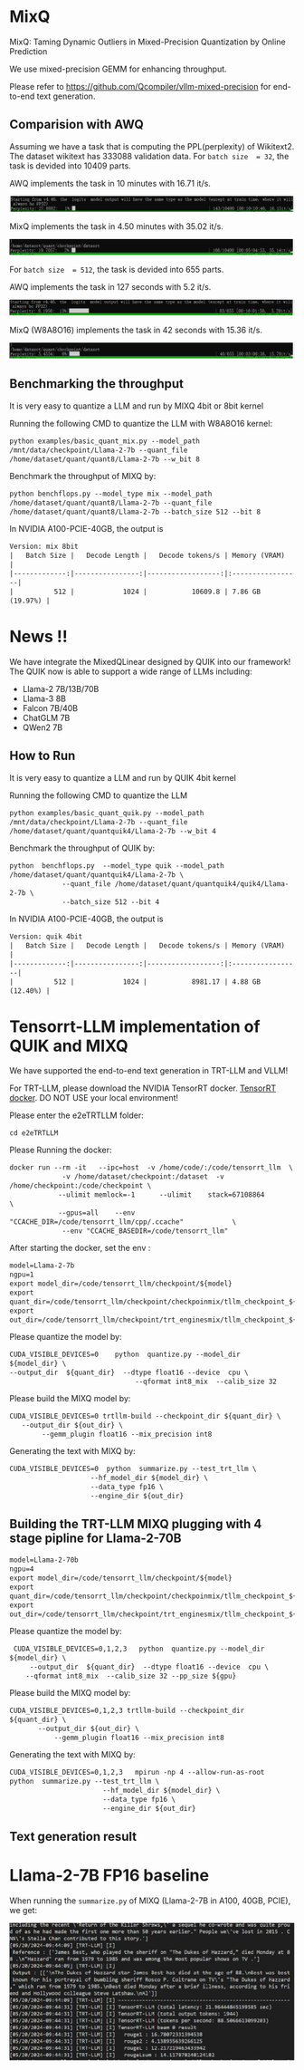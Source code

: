 # MixQ



MixQ: Taming Dynamic Outliers in Mixed-Precision Quantization by Online Prediction

We use  mixed-precision GEMM for enhancing throughput.

Please refer to https://github.com/Qcompiler/vllm-mixed-precision for end-to-end text generation.

## Comparision with AWQ

Assuming we have a task that is computing the PPL(perplexity) of Wikitext2. 
The dataset wikitext has 333088 validation data.
For ```batch size  = 32```, the task is devided into 10409 parts.

AWQ implements the task in 10 minutes with  16.71 it/s.

<img src="figures/awq32.gif">

MixQ   implements the task in 4.50 minutes with 35.02 it/s.

<img src="figures/mixq32.gif">

For ```batch size  = 512```, the task is devided into 655 parts.

AWQ implements the task in 127 seconds with  5.2 it/s.

<img src="figures/awq512.gif">

MixQ (W8A8O16) implements the task in 42 seconds with 15.36 it/s.

<img src="figures/mixq512.gif">

## Benchmarking the throughput



It is very easy to quantize a LLM and run by MIXQ 4bit or 8bit kernel

Running the following CMD to quantize the LLM with W8A8O16 kernel: 

```
python examples/basic_quant_mix.py --model_path /mnt/data/checkpoint/Llama-2-7b --quant_file /home/dataset/quant/quant8/Llama-2-7b --w_bit 8
```

Benchmark the throughput of MIXQ by:

```
python benchflops.py --model_type mix --model_path /home/dataset/quant/quant8/Llama-2-7b --quant_file /home/dataset/quant/quant8/Llama-2-7b --batch_size 512 --bit 8 
```

In  NVIDIA A100-PCIE-40GB, the output is

```
Version: mix 8bit 
|   Batch Size |   Decode Length |   Decode tokens/s | Memory (VRAM)    |
|-------------:|----------------:|------------------:|:-----------------|
|          512 |            1024 |           10609.8 | 7.86 GB (19.97%) |
```



# News !!

We have integrate the MixedQLinear  designed by QUIK into our framework! The QUIK now is able to support a wide range of LLMs including:


- Llama-2 7B/13B/70B
- Llama-3 8B
- Falcon 7B/40B
- ChatGLM 7B
- QWen2 7B


## How to Run

It is very easy to quantize a LLM and run by QUIK 4bit kernel

Running the following CMD to quantize the LLM 

```
python examples/basic_quant_quik.py --model_path /mnt/data/checkpoint/Llama-2-7b --quant_file /home/dataset/quant/quantquik4/Llama-2-7b --w_bit 4
```

Benchmark the throughput of QUIK by:

```
python  benchflops.py  --model_type quik --model_path   /home/dataset/quant/quantquik4/Llama-2-7b \
             --quant_file /home/dataset/quant/quantquik4/quik4/Llama-2-7b \
             --batch_size 512 --bit 4
```

In  NVIDIA A100-PCIE-40GB, the output is

```
Version: quik 4bit
|   Batch Size |   Decode Length |   Decode tokens/s | Memory (VRAM)    |
|-------------:|----------------:|------------------:|:-----------------|
|          512 |            1024 |           8981.17 | 4.88 GB (12.40%) |
```



# Tensorrt-LLM implementation of QUIK and MIXQ

We have supported the end-to-end text generation in TRT-LLM and VLLM!

For TRT-LLM, please download the NVIDIA TensorRT docker. [TensorRT docker](https://github.com/NVIDIA/TensorRT-LLM). DO NOT USE your local environment!

Please enter the e2eTRTLLM folder:

```
cd e2eTRTLLM
```


Please Running the docker:

```
docker run --rm -it   --ipc=host  -v /home/code/:/code/tensorrt_llm  \
             -v /home/dataset/checkpoint:/dataset  -v /home/checkpoint:/code/checkpoint \
            --ulimit memlock=-1      --ulimit    stack=67108864             \
            --gpus=all    --env "CCACHE_DIR=/code/tensorrt_llm/cpp/.ccache"            \
             --env "CCACHE_BASEDIR=/code/tensorrt_llm"        
```


After starting the docker, set the env :

```
model=Llama-2-7b
ngpu=1
export model_dir=/code/tensorrt_llm/checkpoint/${model}
export quant_dir=/code/tensorrt_llm/checkpoint/checkpoinmix/tllm_checkpoint_${ngpu}gpu_fp16${model}
export out_dir=/code/tensorrt_llm/checkpoint/trt_enginesmix/tllm_checkpoint_${ngpu}gpu_fp16${model}
```

Please quantize the model by:

```
CUDA_VISIBLE_DEVICES=0    python  quantize.py --model_dir  ${model_dir} \
--output_dir  ${quant_dir}  --dtype float16 --device  cpu \
                               --qformat int8_mix  --calib_size 32 
```

Please build the MIXQ model by:

```
CUDA_VISIBLE_DEVICES=0 trtllm-build --checkpoint_dir ${quant_dir} \
   --output_dir ${out_dir} \
        --gemm_plugin float16 --mix_precision int8 
```


Generating the text with MIXQ by:

```
CUDA_VISIBLE_DEVICES=0  python  summarize.py --test_trt_llm \
                    --hf_model_dir ${model_dir} \
                    --data_type fp16 \
                    --engine_dir ${out_dir}
```


## Building the TRT-LLM  MIXQ plugging  with 4 stage pipline  for Llama-2-70B



```
model=Llama-2-70b
ngpu=4
export model_dir=/code/tensorrt_llm/checkpoint/${model}
export quant_dir=/code/tensorrt_llm/checkpoint/checkpoinmix/tllm_checkpoint_${ngpu}gpu_fp16${model}
export out_dir=/code/tensorrt_llm/checkpoint/trt_enginesmix/tllm_checkpoint_${ngpu}gpu_fp16${model}
```

Please quantize the model by:

```
 CUDA_VISIBLE_DEVICES=0,1,2,3   python  quantize.py --model_dir  ${model_dir} \
     --output_dir  ${quant_dir}  --dtype float16 --device  cpu \
    --qformat int8_mix  --calib_size 32 --pp_size ${gpu}
```

Please build the MIXQ model by:

```
CUDA_VISIBLE_DEVICES=0,1,2,3 trtllm-build --checkpoint_dir ${quant_dir} \
       --output_dir ${out_dir} \
           --gemm_plugin float16 --mix_precision int8 
```


Generating the text with MIXQ by:

```
CUDA_VISIBLE_DEVICES=0,1,2,3   mpirun -np 4 --allow-run-as-root    python  summarize.py --test_trt_llm \
                       --hf_model_dir ${model_dir} \
                       --data_type fp16 \
                       --engine_dir ${out_dir}
```


## Text generation result

# Llama-2-7B FP16 baseline



When running the ```summarize.py``` of MIXQ (Llama-2-7B in A100, 40GB, PCIE), we get:


<img src="figures/textmixq.jpg"  align = "center"  width="600" />





